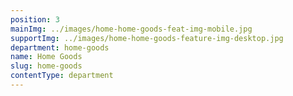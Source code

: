 ```yaml
---
position: 3
mainImg: ../images/home-home-goods-feat-img-mobile.jpg
supportImg: ../images/home-home-goods-feature-img-desktop.jpg
department: home-goods
name: Home Goods
slug: home-goods
contentType: department
---
```

